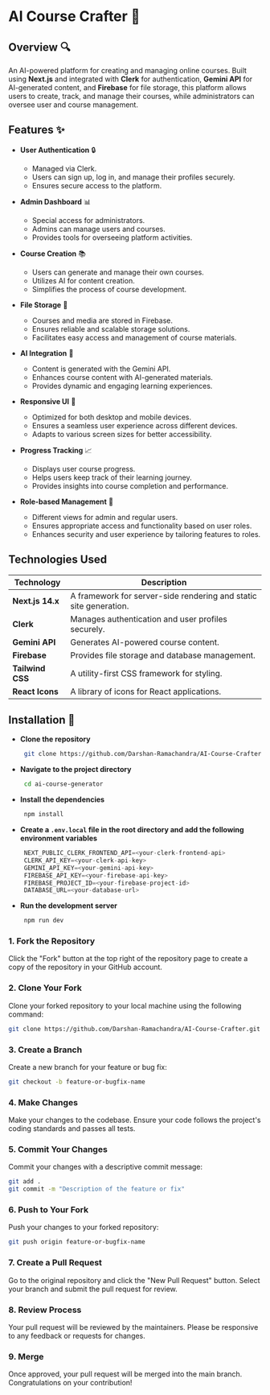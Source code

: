 # AI Course Crafter :rocket:

## Overview :mag:
An AI-powered platform for creating and managing online courses. Built using **Next.js** and integrated with **Clerk** for authentication, **Gemini API** for AI-generated content, and **Firebase** for file storage, this platform allows users to create, track, and manage their courses, while administrators can oversee user and course management.

## Features :sparkles:

- **User Authentication** :lock:
    - Managed via Clerk.
    - Users can sign up, log in, and manage their profiles securely.
    - Ensures secure access to the platform.

- **Admin Dashboard** :bar_chart: 
    - Special access for administrators.
    - Admins can manage users and courses.
    - Provides tools for overseeing platform activities.

- **Course Creation** :books: 
    - Users can generate and manage their own courses.
    - Utilizes AI for content creation.
    - Simplifies the process of course development.

- **File Storage** :floppy_disk: 
    - Courses and media are stored in Firebase.
    - Ensures reliable and scalable storage solutions.
    - Facilitates easy access and management of course materials.

- **AI Integration** :robot: 
    - Content is generated with the Gemini API.
    - Enhances course content with AI-generated materials.
    - Provides dynamic and engaging learning experiences.

- **Responsive UI** :iphone: 
    - Optimized for both desktop and mobile devices.
    - Ensures a seamless user experience across different devices.
    - Adapts to various screen sizes for better accessibility.

- **Progress Tracking** :chart_with_upwards_trend: 
    - Displays user course progress.
    - Helps users keep track of their learning journey.
    - Provides insights into course completion and performance.

- **Role-based Management** :busts_in_silhouette: 
    - Different views for admin and regular users.
    - Ensures appropriate access and functionality based on user roles.
    - Enhances security and user experience by tailoring features to roles.


## Technologies Used

| Technology      | Description                                                                 |
|-----------------|-----------------------------------------------------------------------------|
| **Next.js 14.x**| A framework for server-side rendering and static site generation.           |
| **Clerk**       | Manages authentication and user profiles securely.                          |
| **Gemini API**  | Generates AI-powered course content.                                        |
| **Firebase**    | Provides file storage and database management.                              |
| **Tailwind CSS**| A utility-first CSS framework for styling.                                  |
| **React Icons** | A library of icons for React applications.                                  |



## Installation :wrench:

- **Clone the repository**

   ```bash
    git clone https://github.com/Darshan-Ramachandra/AI-Course-Crafter.git
   ```
- **Navigate to the project directory**

   ```bash
    cd ai-course-generator
   ```
- **Install the dependencies**

   ```bash
    npm install
   ```
- **Create a `.env.local` file in the root directory and add the following environment variables**

   ```javascript
    NEXT_PUBLIC_CLERK_FRONTEND_API=<your-clerk-frontend-api>
    CLERK_API_KEY=<your-clerk-api-key>
    GEMINI_API_KEY=<your-gemini-api-key>
    FIREBASE_API_KEY=<your-firebase-api-key>
    FIREBASE_PROJECT_ID=<your-firebase-project-id>
    DATABASE_URL=<your-database-url>
   ```
- **Run the development server**

   ```bash
    npm run dev
   ```



### 1. Fork the Repository

Click the "Fork" button at the top right of the repository page to create a copy of the repository in your GitHub account.

### 2. Clone Your Fork

Clone your forked repository to your local machine using the following command:

```bash
git clone https://github.com/Darshan-Ramachandra/AI-Course-Crafter.git
```

### 3. Create a Branch

Create a new branch for your feature or bug fix:

```bash
git checkout -b feature-or-bugfix-name
```

### 4. Make Changes

Make your changes to the codebase. Ensure your code follows the project's coding standards and passes all tests.

### 5. Commit Your Changes

Commit your changes with a descriptive commit message:

```bash
git add .
git commit -m "Description of the feature or fix"
```

### 6. Push to Your Fork

Push your changes to your forked repository:

```bash
git push origin feature-or-bugfix-name
```

### 7. Create a Pull Request

Go to the original repository and click the "New Pull Request" button. Select your branch and submit the pull request for review.

### 8. Review Process

Your pull request will be reviewed by the maintainers. Please be responsive to any feedback or requests for changes.

### 9. Merge

Once approved, your pull request will be merged into the main branch. Congratulations on your contribution!


